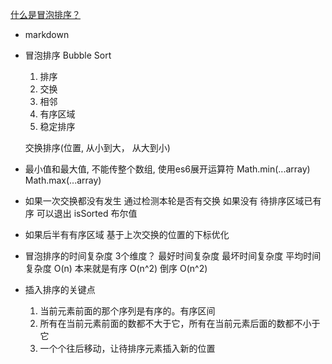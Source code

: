 [什么是冒泡排序？](https://juejin.cn/post/6844903688415215624)

- markdown 

- 冒泡排序 Bubble Sort
    1. 排序
    2. 交换
    3. 相邻
    4. 有序区域
    5. 稳定排序


    交换排序(位置, 从小到大， 从大到小)
- 最小值和最大值, 不能传整个数组, 使用es6展开运算符
    Math.min(...array)
    Math.max(...array)

- 如果一次交换都没有发生
    通过检测本轮是否有交换  如果没有 待排序区域已有序  可以退出  isSorted 布尔值

- 如果后半有有序区域
    基于上次交换的位置的下标优化

- 冒泡排序的时间复杂度
    3个维度？
    最好时间复杂度      最坏时间复杂度      平均时间复杂度
    O(n) 本来就是有序   O(n^2) 倒序        O(n^2)


- 插入排序的关键点
    1. 当前元素前面的那个序列是有序的。有序区间 
    2. 所有在当前元素前面的数都不大于它，所有在当前元素后面的数都不小于它
    3. 一个个往后移动，让待排序元素插入新的位置
    

